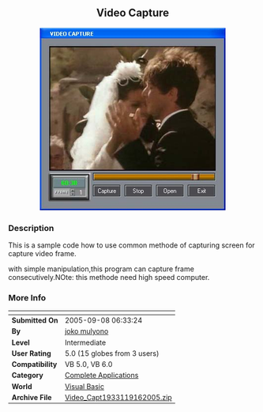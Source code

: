 ﻿<div align="center">

## Video Capture

<img src="PIC20059161145515212.jpg">
</div>

### Description

This is a sample code how to use common methode of capturing screen for capture video frame.

with simple manipulation,this program can capture frame consecutively.NOte: this methode need high speed computer.
 
### More Info
 


<span>             |<span>
---                |---
**Submitted On**   |2005-09-08 06:33:24
**By**             |[joko mulyono](https://github.com/Planet-Source-Code/PSCIndex/blob/master/ByAuthor/joko-mulyono.md)
**Level**          |Intermediate
**User Rating**    |5.0 (15 globes from 3 users)
**Compatibility**  |VB 5\.0, VB 6\.0
**Category**       |[Complete Applications](https://github.com/Planet-Source-Code/PSCIndex/blob/master/ByCategory/complete-applications__1-27.md)
**World**          |[Visual Basic](https://github.com/Planet-Source-Code/PSCIndex/blob/master/ByWorld/visual-basic.md)
**Archive File**   |[Video\_Capt1933119162005\.zip](https://github.com/Planet-Source-Code/joko-mulyono-video-capture__1-62580/archive/master.zip)









